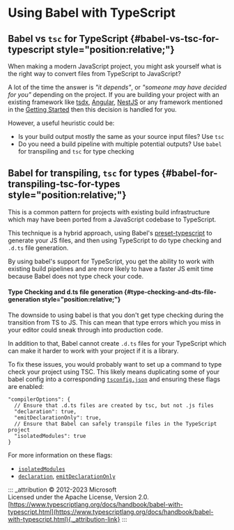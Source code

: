 # Using Babel with TypeScript

## Babel vs `tsc` for TypeScript {#babel-vs-tsc-for-typescript style="position:relative;"}

When making a modern JavaScript project, you might ask yourself what is
the right way to convert files from TypeScript to JavaScript?

A lot of the time the answer is *"it depends"*, or *"someone may have
decided for you"* depending on the project. If you are building your
project with an existing framework like [tsdx](https://tsdx.io),
[Angular](https://angular.io/), [NestJS](https://nestjs.com/) or any
framework mentioned in the [Getting
Started](https://www.typescriptlang.org/docs/home) then this decision is
handled for you.

However, a useful heuristic could be:

-   Is your build output mostly the same as your source input files? Use
    `tsc`
-   Do you need a build pipeline with multiple potential outputs? Use
    `babel` for transpiling and `tsc` for type checking

## Babel for transpiling, `tsc` for types {#babel-for-transpiling-tsc-for-types style="position:relative;"}

This is a common pattern for projects with existing build infrastructure
which may have been ported from a JavaScript codebase to TypeScript.

This technique is a hybrid approach, using Babel's
[preset-typescript](https://babeljs.io/docs/en/babel-preset-typescript)
to generate your JS files, and then using TypeScript to do type checking
and `.d.ts` file generation.

By using babel's support for TypeScript, you get the ability to work
with existing build pipelines and are more likely to have a faster JS
emit time because Babel does not type check your code.

#### Type Checking and d.ts file generation {#type-checking-and-dts-file-generation style="position:relative;"}

The downside to using babel is that you don't get type checking during
the transition from TS to JS. This can mean that type errors which you
miss in your editor could sneak through into production code.

In addition to that, Babel cannot create `.d.ts` files for your
TypeScript which can make it harder to work with your project if it is a
library.

To fix these issues, you would probably want to set up a command to type
check your project using TSC. This likely means duplicating some of your
babel config into a corresponding
[`tsconfig.json`](https://www.typescriptlang.org/tsconfig) and ensuring
these flags are enabled:

``` {tsconfig="true" data-language="typescript"}
"compilerOptions": {
  // Ensure that .d.ts files are created by tsc, but not .js files
  "declaration": true,
  "emitDeclarationOnly": true,
  // Ensure that Babel can safely transpile files in the TypeScript project
  "isolatedModules": true
}
```

For more information on these flags:

-   [`isolatedModules`](https://www.typescriptlang.org/tsconfig#isolatedModules)
-   [`declaration`](https://www.typescriptlang.org/tsconfig#declaration),
    [`emitDeclarationOnly`](https://www.typescriptlang.org/tsconfig#emitDeclarationOnly)

::: _attribution
© 2012-2023 Microsoft\
Licensed under the Apache License, Version 2.0.\
[https://www.typescriptlang.org/docs/handbook/babel-with-typescript.html](https://www.typescriptlang.org/docs/handbook/babel-with-typescript.html){._attribution-link}
:::
